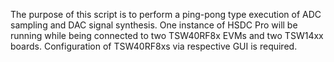 The purpose of this script is to perform a ping-pong type execution of ADC sampling and DAC signal synthesis. One instance of HSDC Pro will be running while being connected to two TSW40RF8x EVMs and two TSW14xx boards. Configuration of TSW40RF8xs via respective GUI is required.
